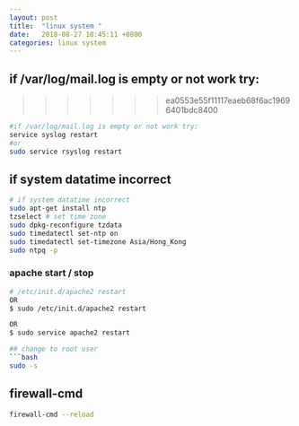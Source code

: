 ```yaml
---
layout: post
title:  "linux system "
date:   2018-08-27 10:45:11 +0800
categories: linux system
---
```



## if /var/log/mail.log is empty or not work try:
>>>>>>> ea0553e55f11117eaeb68f6ac19696401bdc8400
```bash
#if /var/log/mail.log is empty or not work try:
service syslog restart 
#or 
sudo service rsyslog restart
```
## if system datatime incorrect
```bash
# if system datatime incorrect
sudo apt-get install ntp
tzselect # set time zone
sudo dpkg-reconfigure tzdata
sudo timedatectl set-ntp on
sudo timedatectl set-timezone Asia/Hong_Kong
sudo ntpq -p
```

### apache start / stop
```bash
# /etc/init.d/apache2 restart
OR
$ sudo /etc/init.d/apache2 restart

OR
$ sudo service apache2 restart

## change to root user
```bash
sudo -s
```

## firewall-cmd
```bash
firewall-cmd --reload

```